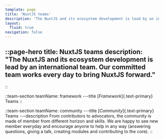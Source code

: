 ```yaml
---
template: page
title: 'NuxtJS teams'
description: 'The NuxtJS and its ecosystem development is lead by an international team. Our committed team works every day to bring NuxtJS forward.'
layout:
  fluid: true
navigation: false
---
```

::page-hero
title: NuxtJS teams
description: "The NuxtJS and its ecosystem development is lead by an international team. Our committed team works every day to bring NuxtJS forward."
---
::

::team-section
teamName: framework
---title
[_Framework_]{.text-primary} Teams
::

::team-section
teamName: community
---title
[_Community_]{.text-primary} Teams
---description
From contributors to advocators, the community is made of member from different horizon and skills. We are happy to see new member everyday and encourage anyone to help in any way (answering questions, giving a talk, creating modules and contributing to the core).
::

